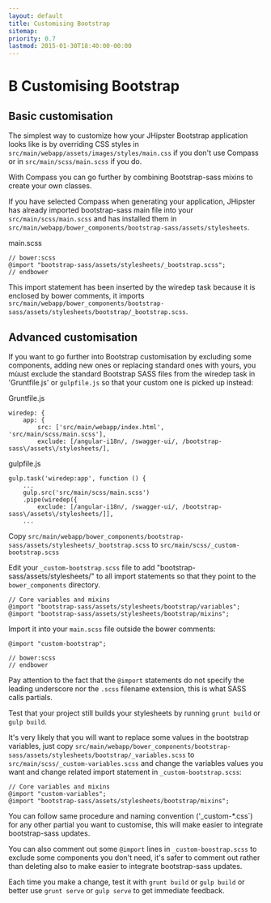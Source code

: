 ```yaml
---
layout: default
title: Customising Bootstrap
sitemap:
priority: 0.7
lastmod: 2015-01-30T18:40:00-00:00
---
```


# <span class="bs-docs-booticon bs-docs-booticon-lg bs-docs-booticon-outline">B</span> Customising Bootstrap

## Basic customisation

The simplest way to customize how your JHipster Bootstrap application looks like is by
overriding CSS styles in `src/main/webapp/assets/images/styles/main.css` if you don't use 
Compass or in `src/main/scss/main.scss` if you do.

With Compass you can go further by combining Bootstrap-sass mixins to create your own classes.

If you have selected Compass when generating your application, JHipster has already imported bootstrap-sass main file into your `src/main/scss/main.scss` and has installed them in `src/main/webapp/bower_components/bootstrap-sass/assets/stylesheets`.

main.scss

	// bower:scss
	@import "bootstrap-sass/assets/stylesheets/_bootstrap.scss";
	// endbower

This import statement has been inserted by the wiredep task because it is enclosed by bower comments, it
imports `src/main/webapp/bower_components/bootstrap-sass/assets/stylesheets/bootstrap/_bootstrap.scss`.

## Advanced customisation

If you want to go further into Bootstrap customisation by excluding some components, adding new ones or replacing standard ones with yours, you mùust exclude the standard Bootstrap SASS files from the 
wiredep task in 'Gruntfile.js' or `gulpfile.js` so that your custom one is picked up instead:

Gruntfile.js

    wiredep: {
        app: {
            src: ['src/main/webapp/index.html', 'src/main/scss/main.scss'],
            exclude: [/angular-i18n/, /swagger-ui/, /bootstrap-sass\/assets\/stylesheets/],

gulpfile.js

	gulp.task('wiredep:app', function () {
	    ...
	    gulp.src('src/main/scss/main.scss')
	    .pipe(wiredep({
	        exclude: [/angular-i18n/, /swagger-ui/, /bootstrap-sass\/assets\/stylesheets/]],
	    ...


Copy `src/main/webapp/bower_components/bootstrap-sass/assets/stylesheets/_bootstrap.scss` to `src/main/scss/_custom-bootstrap.scss`

Edit your `_custom-bootstrap.scss` file to add "bootstrap-sass/assets/stylesheets/" to all import statements so that they point to the `bower_components` directory.

	// Core variables and mixins
	@import "bootstrap-sass/assets/stylesheets/bootstrap/variables";
	@import "bootstrap-sass/assets/stylesheets/bootstrap/mixins";

Import it into your `main.scss` file outside the bower comments:

	@import "custom-bootstrap";

	// bower:scss
	// endbower


Pay attention to the fact that the `@import` statements do not specify the leading underscore nor the `.scss` filename extension, this is what SASS calls partials. 

Test that your project still builds your stylesheets by running `grunt build` or `gulp build`.

It's very likely that you will want to replace some values in the bootstrap variables, just copy `src/main/webapp/bower_components/bootstrap-sass/assets/stylesheets/bootstrap/_variables.scss` to `src/main/scss/_custom-variables.scss` and change the variables values you want and change related import statement in `_custom-bootstrap.scss`:

	// Core variables and mixins
	@import "custom-variables";
	@import "bootstrap-sass/assets/stylesheets/bootstrap/mixins";

You can follow same procedure and naming convention ('_custom-*.css`) for any other partial you want to customise, this will make easier to integrate bootstrap-sass updates.

You can also comment out some `@import` lines in  `_custom-boostrap.scss` to exclude some components you don't need, it's safer to comment out rather than deleting also to make easier to integrate bootstrap-sass updates.

Each time you make a change, test it with `grunt build` or `gulp build` or better use `grunt serve` or `gulp serve` to get immediate feedback.